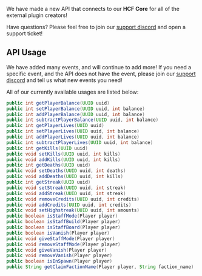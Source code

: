 We have made a new API that connects to our **HCF Core** for
all of the external plugin creators!

Have questions? Please feel free to join our [support discord](https://discord.helydev.com/) and
open a support ticket!

## API Usage
We have added many events, and will continue to add more!
If you need a specific event, and the API does not have the event, please join our [support discord](https://discord.helydev.com/)
and tell us what new events you need!

All of our currently available usages are listed below:
```Java
public int getPlayerBalance(UUID uuid)
public int setPlayerBalance(UUID uuid, int balance)
public int addPlayerBalance(UUID uuid, int balance)
public int subtractPlayerBalance(UUID uuid, int balance)
public int getPlayerLives(UUID uuid)
public int setPlayerLives(UUID uuid, int balance)
public int addPlayerLives(UUID uuid, int balance)
public int subtractPlayerLives(UUID uuid, int balance)
public int getKills(UUID uuid)
public void setKills(UUID uuid, int kills)
public void addKills(UUID uuid, int kills)
public int getDeaths(UUID uuid)
public void setDeaths(UUID uuid, int deaths)
public void addDeaths(UUID uuid, int kills)
public int getStreak(UUID uuid)
public void setStreak(UUID uuid, int streak)
public void addStreak(UUID uuid, int streak)
public void removeCredits(UUID uuid, int credits)
public void addCredits(UUID uuid, int credits)
public void setHighstreak(UUID uuid, int amounts)
public boolean isStaffMode(Player player)
public boolean isStaffBuild(Player player)
public boolean isStaffBoard(Player player)
public boolean isVanish(Player player)
public void giveStaffMode(Player player)
public void removeStaffMode(Player player)
public void giveVanish(Player player)
public void removeVanish(Player player)
public boolean isInSpawn(Player player)
public String getClaimFactionName(Player player, String faction_name)
```
